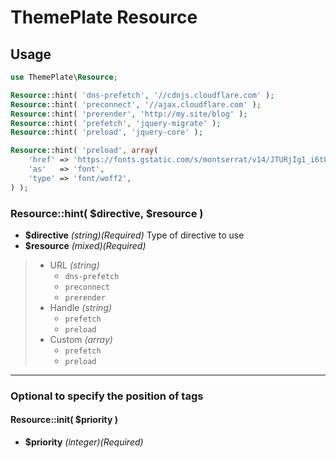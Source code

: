 # ThemePlate Resource

## Usage

```php
use ThemePlate\Resource;

Resource::hint( 'dns-prefetch', '//cdnjs.cloudflare.com' );
Resource::hint( 'preconnect', '//ajax.cloudflare.com' );
Resource::hint( 'prerender', 'http://my.site/blog' );
Resource::hint( 'prefetch', 'jquery-migrate' );
Resource::hint( 'preload', 'jquery-core' );

Resource::hint( 'preload', array(
	'href' => 'https://fonts.gstatic.com/s/montserrat/v14/JTURjIg1_i6t8kCHKm45_cJD3gTD_u50.woff2',
	'as'   => 'font',
	'type' => 'font/woff2',
) );
```

### Resource::hint( $directive, $resource )
- **$directive** *(string)(Required)* Type of directive to use
- **$resource** *(mixed)(Required)*
> - URL *(string)*
>   - `dns-prefetch`
>   - `preconnect`
>   - `prerender`
> - Handle *(string)*
>   - `prefetch`
>   - `preload`
> - Custom *(array)*
>   - `prefetch`
>   - `preload`

---

### Optional to specify the position of tags
#### Resource::init( $priority )
- **$priority** *(integer)(Required)*
